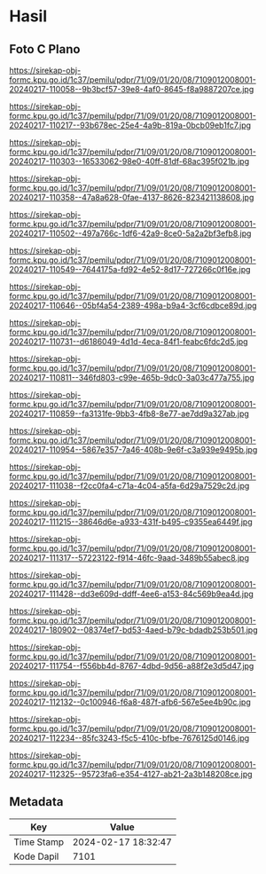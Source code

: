 # Hasil

## Foto C Plano

https://sirekap-obj-formc.kpu.go.id/1c37/pemilu/pdpr/71/09/01/20/08/7109012008001-20240217-110058--9b3bcf57-39e8-4af0-8645-f8a9887207ce.jpg

https://sirekap-obj-formc.kpu.go.id/1c37/pemilu/pdpr/71/09/01/20/08/7109012008001-20240217-110217--93b678ec-25e4-4a9b-819a-0bcb09eb1fc7.jpg

https://sirekap-obj-formc.kpu.go.id/1c37/pemilu/pdpr/71/09/01/20/08/7109012008001-20240217-110303--16533062-98e0-40ff-81df-68ac395f021b.jpg

https://sirekap-obj-formc.kpu.go.id/1c37/pemilu/pdpr/71/09/01/20/08/7109012008001-20240217-110358--47a8a628-0fae-4137-8626-823421138608.jpg

https://sirekap-obj-formc.kpu.go.id/1c37/pemilu/pdpr/71/09/01/20/08/7109012008001-20240217-110502--497a766c-1df6-42a9-8ce0-5a2a2bf3efb8.jpg

https://sirekap-obj-formc.kpu.go.id/1c37/pemilu/pdpr/71/09/01/20/08/7109012008001-20240217-110549--7644175a-fd92-4e52-8d17-727266c0f16e.jpg

https://sirekap-obj-formc.kpu.go.id/1c37/pemilu/pdpr/71/09/01/20/08/7109012008001-20240217-110646--05bf4a54-2389-498a-b9a4-3cf6cdbce89d.jpg

https://sirekap-obj-formc.kpu.go.id/1c37/pemilu/pdpr/71/09/01/20/08/7109012008001-20240217-110731--d6186049-4d1d-4eca-84f1-feabc6fdc2d5.jpg

https://sirekap-obj-formc.kpu.go.id/1c37/pemilu/pdpr/71/09/01/20/08/7109012008001-20240217-110811--346fd803-c99e-465b-9dc0-3a03c477a755.jpg

https://sirekap-obj-formc.kpu.go.id/1c37/pemilu/pdpr/71/09/01/20/08/7109012008001-20240217-110859--fa3131fe-9bb3-4fb8-8e77-ae7dd9a327ab.jpg

https://sirekap-obj-formc.kpu.go.id/1c37/pemilu/pdpr/71/09/01/20/08/7109012008001-20240217-110954--5867e357-7a46-408b-9e6f-c3a939e9495b.jpg

https://sirekap-obj-formc.kpu.go.id/1c37/pemilu/pdpr/71/09/01/20/08/7109012008001-20240217-111038--f2cc0fa4-c71a-4c04-a5fa-6d29a7529c2d.jpg

https://sirekap-obj-formc.kpu.go.id/1c37/pemilu/pdpr/71/09/01/20/08/7109012008001-20240217-111215--38646d6e-a933-431f-b495-c9355ea6449f.jpg

https://sirekap-obj-formc.kpu.go.id/1c37/pemilu/pdpr/71/09/01/20/08/7109012008001-20240217-111317--57223122-f914-46fc-9aad-3489b55abec8.jpg

https://sirekap-obj-formc.kpu.go.id/1c37/pemilu/pdpr/71/09/01/20/08/7109012008001-20240217-111428--dd3e609d-ddff-4ee6-a153-84c569b9ea4d.jpg

https://sirekap-obj-formc.kpu.go.id/1c37/pemilu/pdpr/71/09/01/20/08/7109012008001-20240217-180902--08374ef7-bd53-4aed-b79c-bdadb253b501.jpg

https://sirekap-obj-formc.kpu.go.id/1c37/pemilu/pdpr/71/09/01/20/08/7109012008001-20240217-111754--f556bb4d-8767-4dbd-9d56-a88f2e3d5d47.jpg

https://sirekap-obj-formc.kpu.go.id/1c37/pemilu/pdpr/71/09/01/20/08/7109012008001-20240217-112132--0c100946-f6a8-487f-afb6-567e5ee4b90c.jpg

https://sirekap-obj-formc.kpu.go.id/1c37/pemilu/pdpr/71/09/01/20/08/7109012008001-20240217-112234--85fc3243-f5c5-410c-bfbe-7676125d0146.jpg

https://sirekap-obj-formc.kpu.go.id/1c37/pemilu/pdpr/71/09/01/20/08/7109012008001-20240217-112325--95723fa6-e354-4127-ab21-2a3b148208ce.jpg


## Metadata

| Key        | Value               |
| ---------- | ------------------- |
| Time Stamp | 2024-02-17 18:32:47 |
| Kode Dapil | 7101                |



